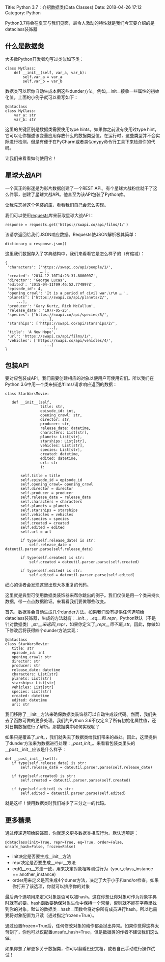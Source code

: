 Title:  Python 3.7：介绍数据类(Data Classes)
Date: 2018-04-26 17:12
Category: Python

Python3.7将会在夏天与我们见面，最令人激动的特性就是我们今天要介绍的是dataclass装饰器

## 什么是数据类

大多数Python开发者均写过类似如下类：

    class MyClass:
        def __init__(self, var_a, var_b):
            self.var_a = var_a
            self.var_b = var_b

数据类可以帮你自动生成本例这些dunder方法。例如,\__init__接收一些属性的初始化值。上面的小例子就可以重写如下：

    
    @dataclass
    class MyClass:
        var_a: str
        var_b: str

这里的关键区别是数据类需要使用type hints。如果你之前没有使用过type hint，它可以让你描述该变量应用存放什么的数据类型值。在运行时，这些类型并不会实际进行检测，但是有便于在PyCharm或者类似mypy命令行工具下来检测你的代码。

让我们来看看如何使用它！

## 星球大战API

一个真正的影迷是为影片数据创建了一个REST API。有个星球大战粉丝就干了这么件事，创建了星球大战API。他甚至为该API包装了Python库。

让我先忘掉这个包装的库，看看我们自己会怎么实现。


我们可以使用[requests](https://github.com/requests/requests)库来获取星球大战API：

    response = requests.get('https://swapi.co/api/films/1/')

该请求返回给我们JSON响应数据。Requests使JSON解析极其简单：

    dictionary = response.json()

这里我们数据存入了字典结构中，我们来看看它是怎么样子的（有缩减）：
    
    {
     'characters': ['https://swapi.co/api/people/1/',
                    … ],
     'created': '2014-12-10T14:23:31.880000Z',
     'director': 'George Lucas',
     'edited': '2015-04-11T09:46:52.774897Z',
     'episode_id': 4,
     'opening_crawl': 'It is a period of civil war.\r\n … ',
     'planets': ['https://swapi.co/api/planets/2/',
         ...],
     'producer': 'Gary Kurtz, Rick McCallum',
     'release_date': '1977-05-25',
     'species': ['https://swapi.co/api/species/5/',
                     ...],
     'starships': ['https://swapi.co/api/starships/2/',
                       ...],
     'title': 'A New Hope',
     'url': 'https://swapi.co/api/films/1/',
     'vehicles': ['https://swapi.co/api/vehicles/4/',
                      ...]
    }

## 包装API

要对应包装成API，我们需要创建相应的对象以便用户可使用它们。所以我们在 Python 3.6中用一个类来描述/films/请求响应返回的数据：
    
    class StarWarsMovie:
    
       def __init__(self,
                    title: str,
                    episode_id: int,
                    opening_crawl: str,
                    director: str,
                    producer: str,
                    release_date: datetime,
                    characters: List[str],
                    planets: List[str],
                    starships: List[str],
                    vehicles: List[str],
                    species: List[str],
                    created: datetime,
                    edited: datetime,
                    url: str
                    ):
    
           self.title = title
           self.episode_id = episode_id
           self.opening_crawl= opening_crawl
           self.director = director
           self.producer = producer
           self.release_date = release_date
           self.characters = characters
           self.planets = planets
           self.starships = starships
           self.vehicles = vehicles
           self.species = species
           self.created = created
           self.edited = edited
           self.url = url
    
           if type(self.release_date) is str:
               self.release_date = dateutil.parser.parse(self.release_date)
    
           if type(self.created) is str:
               self.created = dateutil.parser.parse(self.created)
    
           if type(self.edited) is str:
               self.edited = dateutil.parser.parse(self.edited)

细心的读者会发现这里出现大多重复的代码。

这里就是典型可使用数据类装饰器来帮你跳出的例子。我们仅仅是用一个类来持久数据，带一点点数据验证。来看看我们要做哪些改变。

首先，数据类会自动生成几个dunder方法。如果我们没有提供任何选项给dataclass装饰器，生成的方法就有：\__init__，\__eq__和\__repr__。Python默认（不是针对数据类）\__str__来返回\__repr__，如果你定义了\__repr__而不是\__str__。因此，你做如下修改后将获得四个dunder方法实现：
    
    @dataclass
    class StarWarsMovie:
       title: str
       episode_id: int
       opening_crawl: str
       director: str
       producer: str
       release_date: datetime
       characters: List[str]
       planets: List[str]
       starships: List[str]
       vehicles: List[str]
       species: List[str]
       created: datetime
       edited: datetime
       url: str

我们移除了\__init__方法来确保数据类装饰器可以自动生成该代码。然而，我们失去了函数可做的更多处理。我们的Python 3.6不仅定义了所有初始化属性值，还对日期数据进行了解析。那数据类中如何实现呢？

如果只是覆盖了\__init__，我们就失去了数据类给我们带来的益处。因此，这里提供了dunder方法来为数据进行处理：\__post_init__。来看看包装类里头的\__post__init__应该是什么样子：
    
    def __post_init__(self):
       if type(self.release_date) is str:
           self.release_date = dateutil.parser.parse(self.release_date)
    
       if type(self.created) is str:
           self.created = dateutil.parser.parse(self.created)
    
       if type(self.edited) is str:
           self.edited = dateutil.parser.parse(self.edited)

就是这样！使用数据类时我们减少了三分之一的代码。

## 更多糖果

通过传递选项给装饰器，你就定义更多数据类相应行为。默认选项是：

    @dataclass(init=True, repr=True, eq=True, order=False, unsafe_hash=False, frozen=False)

* init决定是否要生成\__init__方法
* repr决定是否要生成\__repr__方法
* eq和\__eq__方法一致，用来决定对象相等测试行为（your_class_instance == another_instance)
* order用来定义是否生成4个duner方法，决定了大于小于和and/or检查。如果你打开了该选项，你就可以排序你的对象

最后两个选项用来定义对象是否可以被hash。这在你想让你对象可作为对象字典时就有必要。hash函数要确保对象生命中保持一个常量，否则就不能在字典里找到你的对象。默认的数据类\__hash__函数会将对象所有成员进行hash。所以也需要将对象配置为只读（通过指定frozen=True）。

通过设置frozen=True后，任何修改对象的动作都会抛出异常。如果你觉得这样太苛刻了，你也可以仅配置unsafe_hash=True，但是数据类的作者不建议我们这么做。

如果你想了解更多关于数据类，你可以翻看[PEP](https://www.python.org/dev/peps/pep-0557/)文档，或者自己手动进行操作试试！